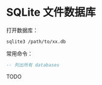 # SQLite 文件数据库

打开数据库：

```shell
sqlite3 /path/to/xx.db
```

常用命令：

```sql
-- 列出所有 databases

```


TODO
